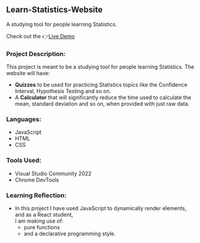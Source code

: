 ## Learn-Statistics-Website
A studying tool for people learning Statistics.

Check out the 👉<a href="https://vusisiya.github.io/Learn-Statistics-Website/">Live Demo<a/> 


### Project Description:
This project is meant to be a studying tool for people learning Statistics. The website will have:

* <strong>Quizzes</strong> to be used for practicing Statistics topics like the Confidence Interval, Hypothesis Testing and so on.
* A <strong>Calculator</strong> that will significantly reduce the time used to calculate the mean, standard deviation and so on, when
provided with just raw data.

### Languages:
* JavaScript
* HTML
* CSS

### Tools Used:
* Visual Studio Community 2022
* Chrome DevTools
  
### Learning Reflection:
* In this project I have used JavaScript to dynamically render elements, and as a React student,			
I am making use of:
	* pure functions
	* and a declarative programming style.
	

	
 

